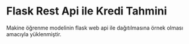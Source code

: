 # Flask Rest Api ile Kredi Tahmini
Makine öğrenme modelinin flask web api ile dağıtılmasına örnek olması amacıyla yüklenmiştir.
